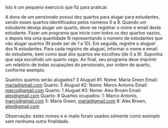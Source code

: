 Isto é um pequeno exercício que fiz para praticar.

A dona de um pensionato possui dez quartos para alugar para estudantes,
sendo esses quartos identificados pelos números 0 a 9.
Quando um estudante deseja alugar um quarto, deve-se registrar o nome
e email deste estudante.
Fazer um programa que inicie com todos os dez quartos vazios, e depois
leia uma quantidade N representando o número de estudantes que vão
alugar quartos (N pode ser de 1 a 10). Em seguida, registre o aluguel dos
N estudantes. Para cada registro de aluguel, informar o nome e email do
estudante, bem como qual dos quartos ele escolheu (de 0 a 9). Suponha
que seja escolhido um quarto vago. Ao final, seu programa deve imprimir
um relatório de todas ocupações do pensionato, por ordem de quarto,
conforme exemplo.

Quantos quartos serão alugados? 3
Aluguel #1:
Nome: Maria Green
Email: maria@gmail.com
Quarto: 5
Aluguel #2:
Nome: Marco Antonio
Email: marco@gmail.com
Quarto: 1
Aluguel #3:
Nome: Alex Brown
Email: alex@gmail.com
Quarto: 8
Quartos ocupados:
1: Marco Antonio, marco@gmail.com
5: Maria Green, maria@gmail.com
8: Alex Brown, alex@gmail.com

Observaçâo: estes nomes e e-mails foram usados sómente como exemplo sem nenhuma outra finalidade.
